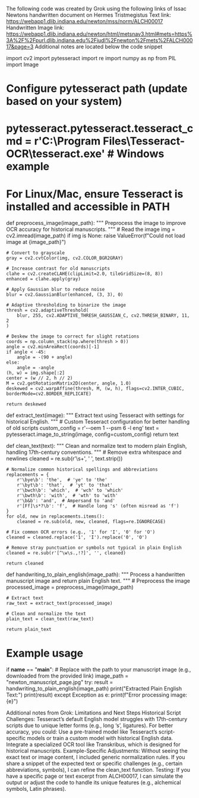 The following code was created by Grok using the following links of Issac Newtons handwritten
document on Hermes Tristmegistus
Text link: https://webapp1.dlib.indiana.edu/newton/mss/norm/ALCH00017
Handwritten Image link: https://webapp1.dlib.indiana.edu/newton/html/metsnav3.html#mets=https%3A%2F%2Fpurl.dlib.indiana.edu%2Fiudl%2Fnewton%2Fmets%2FALCH00017&page=3
Additional notes are located below the code snippet 





import cv2
import pytesseract
import re
import numpy as np
from PIL import Image

# Configure pytesseract path (update based on your system)
# pytesseract.pytesseract.tesseract_cmd = r'C:\Program Files\Tesseract-OCR\tesseract.exe'  # Windows example
# For Linux/Mac, ensure Tesseract is installed and accessible in PATH

def preprocess_image(image_path):
    """
    Preprocess the image to improve OCR accuracy for historical manuscripts.
    """
    # Read the image
    img = cv2.imread(image_path)
    if img is None:
        raise ValueError(f"Could not load image at {image_path}")

    # Convert to grayscale
    gray = cv2.cvtColor(img, cv2.COLOR_BGR2GRAY)

    # Increase contrast for old manuscripts
    clahe = cv2.createCLAHE(clipLimit=2.0, tileGridSize=(8, 8))
    enhanced = clahe.apply(gray)

    # Apply Gaussian blur to reduce noise
    blur = cv2.GaussianBlur(enhanced, (3, 3), 0)

    # Adaptive thresholding to binarize the image
    thresh = cv2.adaptiveThreshold(
        blur, 255, cv2.ADAPTIVE_THRESH_GAUSSIAN_C, cv2.THRESH_BINARY, 11, 2
    )

    # Deskew the image to correct for slight rotations
    coords = np.column_stack(np.where(thresh > 0))
    angle = cv2.minAreaRect(coords)[-1]
    if angle < -45:
        angle = -(90 + angle)
    else:
        angle = -angle
    (h, w) = img.shape[:2]
    center = (w // 2, h // 2)
    M = cv2.getRotationMatrix2D(center, angle, 1.0)
    deskewed = cv2.warpAffine(thresh, M, (w, h), flags=cv2.INTER_CUBIC, borderMode=cv2.BORDER_REPLICATE)

    return deskewed

def extract_text(image):
    """
    Extract text using Tesseract with settings for historical English.
    """
    # Custom Tesseract configuration for better handling of old scripts
    custom_config = r'--oem 1 --psm 6 -l eng'
    text = pytesseract.image_to_string(image, config=custom_config)
    return text

def clean_text(text):
    """
    Clean and normalize text to modern plain English, handling 17th-century conventions.
    """
    # Remove extra whitespace and newlines
    cleaned = re.sub(r'\s+', ' ', text.strip())

    # Normalize common historical spellings and abbreviations
    replacements = {
        r'\bye\b': 'the',  # 'ye' to 'the'
        r'\byt\b': 'that',  # 'yt' to 'that'
        r'\bwch\b': 'which',  # 'wch' to 'which'
        r'\bwth\b': 'with',  # 'wth' to 'with'
        r'\b&b': 'and',  # Ampersand to 'and'
        r'[Ff]\s*?\b': 'f',  # Handle long 's' (often misread as 'f')
    }
    for old, new in replacements.items():
        cleaned = re.sub(old, new, cleaned, flags=re.IGNORECASE)

    # Fix common OCR errors (e.g., '1' for 'I', '0' for 'O')
    cleaned = cleaned.replace('1', 'I').replace('0', 'O')

    # Remove stray punctuation or symbols not typical in plain English
    cleaned = re.sub(r'[^\w\s.,!?]', '', cleaned)

    return cleaned

def handwriting_to_plain_english(image_path):
    """
    Process a handwritten manuscript image and return plain English text.
    """
    # Preprocess the image
    processed_image = preprocess_image(image_path)

    # Extract text
    raw_text = extract_text(processed_image)

    # Clean and normalize the text
    plain_text = clean_text(raw_text)

    return plain_text

# Example usage
if __name__ == "__main__":
    # Replace with the path to your manuscript image (e.g., downloaded from the provided link)
    image_path = "newton_manuscript_page.jpg"
    try:
        result = handwriting_to_plain_english(image_path)
        print("Extracted Plain English Text:")
        print(result)
    except Exception as e:
        print(f"Error processing image: {e}")



Additional notes from Grok:
Limitations and Next Steps
Historical Script Challenges: Tesseract’s default English model struggles with 17th-century scripts due to unique letter forms (e.g., long ‘s’, ligatures). For better accuracy, you could:
Use a pre-trained model like Tesseract’s script-specific models or train a custom model with historical English data.
Integrate a specialized OCR tool like Transkribus, which is designed for historical manuscripts.
Example-Specific Adjustments: Without seeing the exact text or image content, I included generic normalization rules. If you share a snippet of the expected text or specific challenges (e.g., certain abbreviations, symbols), I can refine the clean_text function.
Testing: If you have a specific page or text excerpt from ALCH00017, I can simulate the output or adjust the code to handle its unique features (e.g., alchemical symbols, Latin phrases).        